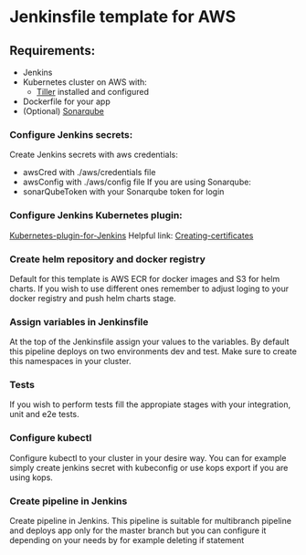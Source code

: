 # Jenkinsfile template for AWS

## Requirements:
- Jenkins
- Kubernetes cluster on AWS with:
   - [Tiller](https://helm.sh/docs/intro/install/) installed and configured 
- Dockerfile for your app   
- (Optional) [Sonarqube](https://docs.sonarqube.org/latest/)

### Configure Jenkins secrets:
Create Jenkins secrets with aws credentials:
 - awsCred with ./aws/credentials file
 - awsConfig with ./aws/config file
 If you are using Sonarqube:
 - sonarQubeToken with your Sonarqube token for login

 ### Configure Jenkins Kubernetes plugin:
[Kubernetes-plugin-for-Jenkins](https://github.com/jenkinsci/kubernetes-plugin)
Helpful link:
[Creating-certificates](https://illya-chekrygin.com/2017/08/26/configuring-certificates-for-jenkins-kubernetes-plugin-0-12/)

### Create helm repository and docker registry
Default for this template is AWS ECR for docker images and S3 for helm charts.
If you wish to use different ones remember to adjust loging to your docker registry and push helm charts stage.

### Assign variables in Jenkinsfile
At the top of the Jenkinsfile assign your values to the variables. By default this pipeline deploys on two environments dev and test. Make sure to create this namespaces in your cluster. 

### Tests
If you wish to perform tests fill the appropiate stages with your integration, unit and e2e tests.

### Configure kubectl 
Configure kubectl to your cluster in your desire way. You can for example simply create jenkins secret with kubeconfig or use kops export if you are using kops. 

### Create pipeline in Jenkins
Create pipeline in Jenkins. This pipeline is suitable for multibranch pipeline and deploys app only for the master branch but you can configure it depending on your needs by for example deleting if statement

